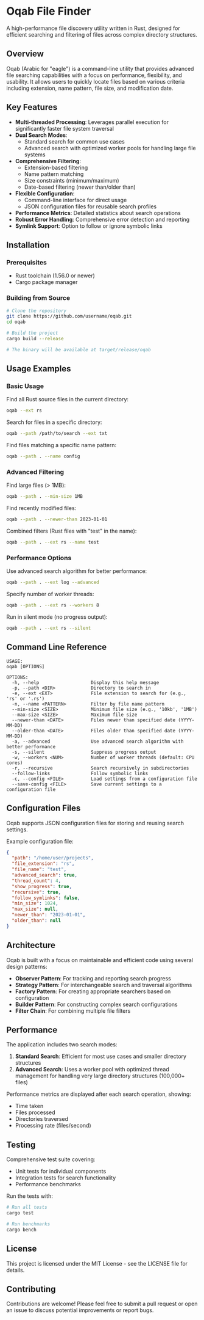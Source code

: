 # Oqab File Finder

A high-performance file discovery utility written in Rust, designed for efficient searching and filtering of files across complex directory structures.

## Overview

Oqab (Arabic for "eagle") is a command-line utility that provides advanced file searching capabilities with a focus on performance, flexibility, and usability. It allows users to quickly locate files based on various criteria including extension, name pattern, file size, and modification date.

## Key Features

- **Multi-threaded Processing**: Leverages parallel execution for significantly faster file system traversal
- **Dual Search Modes**:
  - Standard search for common use cases
  - Advanced search with optimized worker pools for handling large file systems
- **Comprehensive Filtering**:
  - Extension-based filtering
  - Name pattern matching
  - Size constraints (minimum/maximum)
  - Date-based filtering (newer than/older than)
- **Flexible Configuration**:
  - Command-line interface for direct usage
  - JSON configuration files for reusable search profiles
- **Performance Metrics**: Detailed statistics about search operations
- **Robust Error Handling**: Comprehensive error detection and reporting
- **Symlink Support**: Option to follow or ignore symbolic links

## Installation

### Prerequisites

- Rust toolchain (1.56.0 or newer)
- Cargo package manager

### Building from Source

```bash
# Clone the repository
git clone https://github.com/username/oqab.git
cd oqab

# Build the project
cargo build --release

# The binary will be available at target/release/oqab
```

## Usage Examples

### Basic Usage

Find all Rust source files in the current directory:
```bash
oqab --ext rs
```

Search for files in a specific directory:
```bash
oqab --path /path/to/search --ext txt
```

Find files matching a specific name pattern:
```bash
oqab --path . --name config
```

### Advanced Filtering

Find large files (> 1MB):
```bash
oqab --path . --min-size 1MB
```

Find recently modified files:
```bash
oqab --path . --newer-than 2023-01-01
```

Combined filters (Rust files with "test" in the name):
```bash
oqab --path . --ext rs --name test
```

### Performance Options

Use advanced search algorithm for better performance:
```bash
oqab --path . --ext log --advanced
```

Specify number of worker threads:
```bash
oqab --path . --ext rs --workers 8
```

Run in silent mode (no progress output):
```bash
oqab --path . --ext rs --silent
```

## Command Line Reference

```
USAGE:
oqab [OPTIONS]

OPTIONS:
  -h, --help                   Display this help message
  -p, --path <DIR>             Directory to search in
  -e, --ext <EXT>              File extension to search for (e.g., 'rs' or '.rs')
  -n, --name <PATTERN>         Filter by file name pattern
  --min-size <SIZE>            Minimum file size (e.g., '10kb', '1MB')
  --max-size <SIZE>            Maximum file size
  --newer-than <DATE>          Files newer than specified date (YYYY-MM-DD)
  --older-than <DATE>          Files older than specified date (YYYY-MM-DD)
  -a, --advanced               Use advanced search algorithm with better performance
  -s, --silent                 Suppress progress output
  -w, --workers <NUM>          Number of worker threads (default: CPU cores)
  -r, --recursive              Search recursively in subdirectories
  --follow-links               Follow symbolic links
  -c, --config <FILE>          Load settings from a configuration file
  --save-config <FILE>         Save current settings to a configuration file
```

## Configuration Files

Oqab supports JSON configuration files for storing and reusing search settings.

Example configuration file:
```json
{
  "path": "/home/user/projects",
  "file_extension": "rs",
  "file_name": "test",
  "advanced_search": true,
  "thread_count": 4,
  "show_progress": true,
  "recursive": true,
  "follow_symlinks": false,
  "min_size": 1024,
  "max_size": null,
  "newer_than": "2023-01-01",
  "older_than": null
}
```

## Architecture

Oqab is built with a focus on maintainable and efficient code using several design patterns:

- **Observer Pattern**: For tracking and reporting search progress
- **Strategy Pattern**: For interchangeable search and traversal algorithms
- **Factory Pattern**: For creating appropriate searchers based on configuration
- **Builder Pattern**: For constructing complex search configurations
- **Filter Chain**: For combining multiple file filters

## Performance

The application includes two search modes:

1. **Standard Search**: Efficient for most use cases and smaller directory structures
2. **Advanced Search**: Uses a worker pool with optimized thread management for handling very large directory structures (100,000+ files)

Performance metrics are displayed after each search operation, showing:
- Time taken
- Files processed
- Directories traversed
- Processing rate (files/second)

## Testing

Comprehensive test suite covering:
- Unit tests for individual components
- Integration tests for search functionality
- Performance benchmarks

Run the tests with:
```bash
# Run all tests
cargo test

# Run benchmarks
cargo bench
```

## License

This project is licensed under the MIT License - see the LICENSE file for details.

## Contributing

Contributions are welcome! Please feel free to submit a pull request or open an issue to discuss potential improvements or report bugs. 